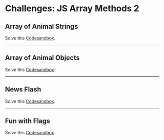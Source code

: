# Challenges: JS Array Methods 2

## Array of Animal Strings

Solve this
[Codesandbox](https://codesandbox.io/s/github/neuefische/web-exercises/tree/feat/js-array-methods-2/animal-strings-challenge/sessions/js-array-methods-2/animal-strings?file=/README.md).

---

## Array of Animal Objects

Solve this
[Codesandbox](https://codesandbox.io/s/github/neuefische/web-exercises/tree/feat/js-array-methods-2/animal-objects-challenge/sessions/js-array-methods-2/animal-objects?file=/README.md).

---

## News Flash

Solve this
[Codesandbox](https://codesandbox.io/s/github/neuefische/web-exercises/main/sessions/js-array-methods-2/news-flash?file=/README.md).

---

## Fun with Flags

Solve this
[Codesandbox](https://codesandbox.io/s/github/neuefische/web-exercises/tree/feat/js-array-methods-2/flags/sessions/js-array-methods-2/fun-with-flags?file=/README.md).
